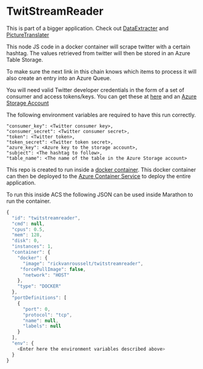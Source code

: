 ﻿# TwitStreamReader

This is part of a bigger application. Check out [DataExtracter](../../../../DataExtracter) and [PictureTranslater](../../../../PictureTranslater)


This node JS code in a docker container will scrape twitter with a certain hashtag. The values retrieved from twitter will then be
stored in an Azure Table Storage. 

To make sure the next link in this chain knows which items to process it will also create an entry into an Azure Queue.

You will need valid Twitter developer credentials in the form of a set of consumer and access tokens/keys. You can get these at [here](https://apps.twitter.com/) and an [Azure Storage Account](https://docs.microsoft.com/en-us/azure/storage/storage-create-storage-account#create-a-storage-account)

The following environment variables are required to have this run correctly.

    "consumer_key": <Twitter consumer key>,
    "consumer_secret": <Twitter consumer secret>,
    "token": <Twitter token>,
    "token_secret": <Twitter token secret>,
    "azure_key": <Azure key to the storage account>,
    "subject": <The hashtag to follow>,
    "table_name": <The name of the table in the Azure Storage account>

This repo is created to run inside a [docker container](https://hub.docker.com/r/rickvanrousselt/twitstreamreader/). This docker container can then be deployed to the [Azure Container Service](https://azure.microsoft.com/en-us/services/container-service/) to deploy the entire application.

To run this inside ACS the following JSON can be used inside Marathon to run the container.

```javascript
{
  "id": "twitstreamreader",
  "cmd": null,
  "cpus": 0.5,
  "mem": 128,
  "disk": 0,
  "instances": 1,
  "container": {
    "docker": {
      "image": "rickvanrousselt/twitstreamreader",
     "forcePullImage": false,
      "network": "HOST"
    },
    "type": "DOCKER"
  },
  "portDefinitions": [
    {
      "port": 0,
      "protocol": "tcp",
      "name": null,
      "labels": null
    }
  ],
  "env": {
    <Enter here the environment variables described above>
  }
}
```

